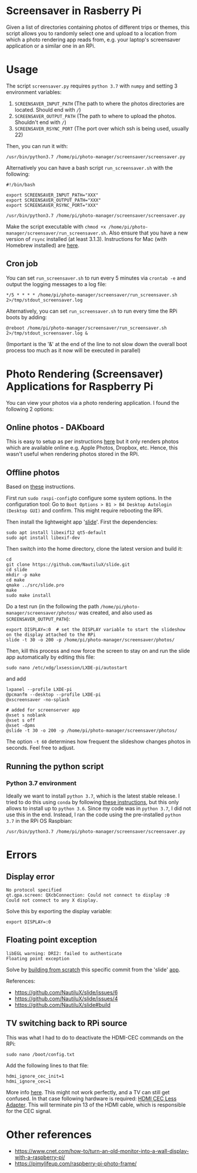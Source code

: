 # Screensaver in Rasberry Pi

Given a list of directories containing photos of different trips or themes,
this script allows you to randomly select one and upload to a location from which a 
photo rendering app reads from, e.g. your laptop's screensaver application or 
a similar one in an RPi.

# Usage

The script `screensaver.py` requires `python 3.7` with `numpy` and setting 3 environment variables:

1. `SCREENSAVER_INPUT_PATH` (The path to where the photos directories are located. Should end with `/`)
2. `SCREENSAVER_OUTPUT_PATH` (The path to where to upload the photos. Shouldn't end with `/`)
3. `SCREENSAVER_RSYNC_PORT` (The port over which ssh is being used, usually 22)

Then, you can run it with:
 
 ```
/usr/bin/python3.7 /home/pi/photo-manager/screensaver/screensaver.py
```

Alternatively you can have a bash script `run_screensaver.sh` with the following:

```
#!/bin/bash

export SCREENSAVER_INPUT_PATH="XXX" 
export SCREENSAVER_OUTPUT_PATH="XXX"
export SCREENSAVER_RSYNC_PORT="XXX"

/usr/bin/python3.7 /home/pi/photo-manager/screensaver/screensaver.py
```
Make the script executable with `chmod +x /home/pi/photo-manager/screensaver/run_screensaver.sh`. 
Also ensure that you have a new version of `rsync` installed (at least 3.1.3). 
Instructions for Mac (with Homebrew installed) are [here](https://bayton.org/2018/07/how-to-update-rsync-on-mac-os-high-sierra/).

## Cron job

You can set `run_screensaver.sh` to run every 5 minutes via `crontab -e` and output the logging messages to a log file:

```
*/5 * * * * /home/pi/photo-manager/screensaver/run_screensaver.sh 2>/tmp/stdout_screensaver.log
```

Alternatively, you can set `run_screensaver.sh` to run every time the RPi boots by adding:

```
@reboot /home/pi/photo-manager/screensaver/run_screensaver.sh 2>/tmp/stdout_screensaver.log &
```
(Important is the '&' at the end of the line to not slow down the overall boot process too much as it now will be executed in parallel)


# Photo Rendering (Screensaver) Applications for Raspberry Pi

You can view your photos via a photo rendering application. I found the following 2 options: 

## Online photos - DAKboard

This is easy to setup as per instructions [here](https://blog.dakboard.com/diy-wall-display/)
but it only renders photos which are available online e.g. Apple Photos, Dropbox, etc.
Hence, this wasn't useful when rendering photos stored in the RPi.


## Offline photos

Based on [these](https://opensource.com/article/19/2/wifi-picture-frame-raspberry-pi) instructions. 

First run `sudo raspi-config`to configure some system options. In the configuration tool:
Go to `Boot Options > B1 > B4 Desktop Autologin (Desktop GUI)` and confirm. This might require rebooting the RPi.

Then install the lightweight app '[slide](https://github.com/NautiluX/slide/releases/tag/v0.9.0)'. 
First the dependencies:

```
sudo apt install libexif12 qt5-default
sudo apt install libexif-dev
```

Then switch into the home directory, clone the latest version and build it:

```
cd
git clone https://github.com/NautiluX/slide.git
cd slide
mkdir -p make
cd make
qmake ../src/slide.pro
make
sudo make install
```

Do a test run (in the following the path `/home/pi/photo-manager/screensaver/photos/` was created, and also used as `SCREENSAVER_OUTPUT_PATH`):

```
export DISPLAY=:0  # set the DISPLAY variable to start the slideshow on the display attached to the RPi
slide -t 30 -o 200 -p /home/pi/photo-manager/screensaver/photos/
```
Then, kill this process and now force the screen to stay on and run the slide app automatically by editing this file:

```
sudo nano /etc/xdg/lxsession/LXDE-pi/autostart
```

and add 

```
lxpanel --profile LXDE-pi
@pcmanfm --desktop --profile LXDE-pi
@xscreensaver -no-splash

# added for screenserver app
@xset s noblank
@xset s off
@xset -dpms
@slide -t 30 -o 200 -p /home/pi/photo-manager/screensaver/photos/
```

The option `-t 60` determines how frequent the slideshow changes photos in seconds. Feel free to adjust. 

## Running the python script

### Python 3.7 environment

Ideally we want to install `python 3.7`, which is the latest stable release.
I tried to do this using `conda` by following [these instructions](https://stackoverflow.com/questions/39371772/how-to-install-anaconda-on-raspberry-pi-3-model-b), 
but this only allows to install up to `python 3.6`. Since my code was in `python 3.7`, I did not use this in the end.
Instead, I ran the code using the pre-installed `python 3.7` in the RPi OS Raspbian:

```
/usr/bin/python3.7 /home/pi/photo-manager/screensaver/screensaver.py
```

# Errors

## Display error

```
No protocol specified
qt.qpa.screen: QXcbConnection: Could not connect to display :0
Could not connect to any X display.
```
Solve this by exporting the display variable:

```
export DISPLAY=:0 
```

## Floating point exception

```
libEGL warning: DRI2: failed to authenticate
Floating point exception
```
Solve by [building from scratch](https://github.com/NautiluX/slide#build) this specific commit from the 'slide'
[app](https://github.com/NautiluX/slide/commit/09fc431034a9b0c3f7ce488a7a5d4fd34593afbf).

References:
- https://github.com/NautiluX/slide/issues/6
- https://github.com/NautiluX/slide/issues/4
- https://github.com/NautiluX/slide#build

## TV switching back to RPi source
 
This was what I had to do to deactivate the HDMI-CEC commands on the RPi:
```
sudo nano /boot/config.txt
```

Add the following lines to that file:
```
hdmi_ignore_cec_init=1
hdmi_ignore_cec=1
```

More info [here](https://elinux.org/RPiconfig). This might not work perfectly, and a TV can still get confused. 
In that case following hardware is required:
[HDMI CEC Less Adapter](https://www.amazon.co.uk/LINDY-HDMI-Less-Adapter-Female-Black/dp/B00DL48KVI). 
This will terminate pin 13 of the HDMI cable, which is responsible for the CEC signal.

# Other references

- https://www.cnet.com/how-to/turn-an-old-monitor-into-a-wall-display-with-a-raspberry-pi/
- https://pimylifeup.com/raspberry-pi-photo-frame/
